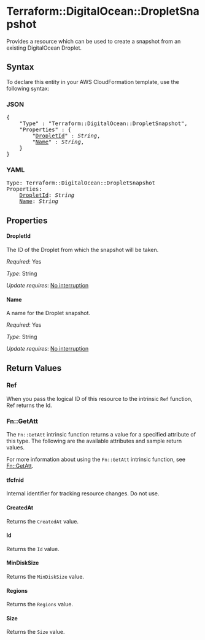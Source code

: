 # Terraform::DigitalOcean::DropletSnapshot

Provides a resource which can be used to create a snapshot from an existing DigitalOcean Droplet.

## Syntax

To declare this entity in your AWS CloudFormation template, use the following syntax:

### JSON

<pre>
{
    "Type" : "Terraform::DigitalOcean::DropletSnapshot",
    "Properties" : {
        "<a href="#dropletid" title="DropletId">DropletId</a>" : <i>String</i>,
        "<a href="#name" title="Name">Name</a>" : <i>String</i>,
    }
}
</pre>

### YAML

<pre>
Type: Terraform::DigitalOcean::DropletSnapshot
Properties:
    <a href="#dropletid" title="DropletId">DropletId</a>: <i>String</i>
    <a href="#name" title="Name">Name</a>: <i>String</i>
</pre>

## Properties

#### DropletId

The ID of the Droplet from which the snapshot will be taken.

_Required_: Yes

_Type_: String

_Update requires_: [No interruption](https://docs.aws.amazon.com/AWSCloudFormation/latest/UserGuide/using-cfn-updating-stacks-update-behaviors.html#update-no-interrupt)

#### Name

A name for the Droplet snapshot.

_Required_: Yes

_Type_: String

_Update requires_: [No interruption](https://docs.aws.amazon.com/AWSCloudFormation/latest/UserGuide/using-cfn-updating-stacks-update-behaviors.html#update-no-interrupt)

## Return Values

### Ref

When you pass the logical ID of this resource to the intrinsic `Ref` function, Ref returns the Id.

### Fn::GetAtt

The `Fn::GetAtt` intrinsic function returns a value for a specified attribute of this type. The following are the available attributes and sample return values.

For more information about using the `Fn::GetAtt` intrinsic function, see [Fn::GetAtt](https://docs.aws.amazon.com/AWSCloudFormation/latest/UserGuide/intrinsic-function-reference-getatt.html).

#### tfcfnid

Internal identifier for tracking resource changes. Do not use.

#### CreatedAt

Returns the <code>CreatedAt</code> value.

#### Id

Returns the <code>Id</code> value.

#### MinDiskSize

Returns the <code>MinDiskSize</code> value.

#### Regions

Returns the <code>Regions</code> value.

#### Size

Returns the <code>Size</code> value.

